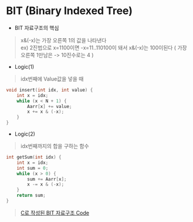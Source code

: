 # BIT (Binary Indexed Tree)
- BIT 자료구조의 핵심
> x&(-x)는 가장 오른쪽 1의 값을 나타낸다   
ex) 2진법으로 x=1100이면 -x=11..110100이 돼서 x&(-x)는 100이된다 ( 가장오른쪽 1만남은 -> 10진수로는 4 )

- Logic(1)
> idx번째에 Value값을 넣을 때
```cpp
void insert(int idx, int value) {
	int x = idx;
	while (x < N + 1) {
		Aarr[x] += value;
		x += x & (-x);
	}
}
```
- Logic(2)
> idx번째까지의 합을 구하는 함수
```cpp
int getSum(int idx) {
	int x = idx;
	int sum = 0;
	while (x > 0) {
		sum += Aarr[x];
		x -= x & (-x);
	}
	return sum;
} 
```
> [C로 작성된 BIT 자료구조 Code](https://github.com/donusKim/Algorithm/blob/master/Algorithm/BIT/BIT.cpp)

